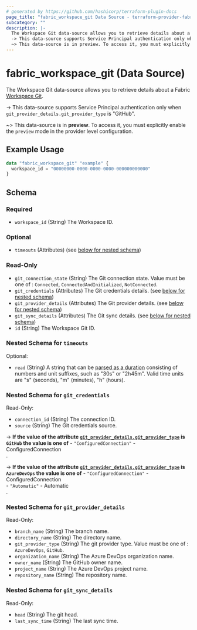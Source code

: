 ```yaml
---
# generated by https://github.com/hashicorp/terraform-plugin-docs
page_title: "fabric_workspace_git Data Source - terraform-provider-fabric"
subcategory: ""
description: |-
  The Workspace Git data-source allows you to retrieve details about a Fabric Workspace Git https://learn.microsoft.com/fabric/cicd/git-integration/intro-to-git-integration.
  -> This data-source supports Service Principal authentication only when git_provider_details.git_provider_type is "GitHub".
  ~> This data-source is in preview. To access it, you must explicitly enable the preview mode in the provider level configuration.
---
```


# fabric_workspace_git (Data Source)

The Workspace Git data-source allows you to retrieve details about a Fabric [Workspace Git](https://learn.microsoft.com/fabric/cicd/git-integration/intro-to-git-integration).

-> This data-source supports Service Principal authentication only when `git_provider_details.git_provider_type` is "GitHub".

~> This data-source is in **preview**. To access it, you must explicitly enable the `preview` mode in the provider level configuration.

## Example Usage

```terraform
data "fabric_workspace_git" "example" {
  workspace_id = "00000000-0000-0000-0000-000000000000"
}
```

<!-- schema generated by tfplugindocs -->
## Schema

### Required

- `workspace_id` (String) The Workspace ID.

### Optional

- `timeouts` (Attributes) (see [below for nested schema](#nestedatt--timeouts))

### Read-Only

- `git_connection_state` (String) The Git connection state. Value must be one of : `Connected`, `ConnectedAndInitialized`, `NotConnected`.
- `git_credentials` (Attributes) The Git credentials details. (see [below for nested schema](#nestedatt--git_credentials))
- `git_provider_details` (Attributes) The Git provider details. (see [below for nested schema](#nestedatt--git_provider_details))
- `git_sync_details` (Attributes) The Git sync details. (see [below for nested schema](#nestedatt--git_sync_details))
- `id` (String) The Workspace Git ID.

<a id="nestedatt--timeouts"></a>

### Nested Schema for `timeouts`

Optional:

- `read` (String) A string that can be [parsed as a duration](https://pkg.go.dev/time#ParseDuration) consisting of numbers and unit suffixes, such as "30s" or "2h45m". Valid time units are "s" (seconds), "m" (minutes), "h" (hours).

<a id="nestedatt--git_credentials"></a>

### Nested Schema for `git_credentials`

Read-Only:

- `connection_id` (String) The connection ID.
- `source` (String) The Git credentials source.

-> **If the value of the attribute [`git_provider_details.git_provider_type`](#git_provider_details.git_provider_type) is `GitHub` the value is one of** - `"ConfiguredConnection"` - ConfiguredConnection<br>.

-> **If the value of the attribute [`git_provider_details.git_provider_type`](#git_provider_details.git_provider_type) is `AzureDevOps` the value is one of** - `"ConfiguredConnection"` - ConfiguredConnection<br>- `"Automatic"` - Automatic<br>.

<a id="nestedatt--git_provider_details"></a>

### Nested Schema for `git_provider_details`

Read-Only:

- `branch_name` (String) The branch name.
- `directory_name` (String) The directory name.
- `git_provider_type` (String) The git provider type. Value must be one of : `AzureDevOps`, `GitHub`.
- `organization_name` (String) The Azure DevOps organization name.
- `owner_name` (String) The GitHub owner name.
- `project_name` (String) The Azure DevOps project name.
- `repository_name` (String) The repository name.

<a id="nestedatt--git_sync_details"></a>

### Nested Schema for `git_sync_details`

Read-Only:

- `head` (String) The git head.
- `last_sync_time` (String) The last sync time.
